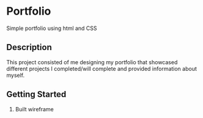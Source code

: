 # Portfolio

Simple portfolio using html and CSS 

## Description

This project consisted of me designing my portfolio that showcased different projects I completed/will complete and provided information about myself.

## Getting Started

1. Built wireframe


